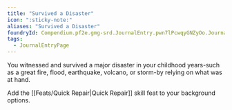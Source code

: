 ```yaml
---
title: "Survived a Disaster"
icon: ":sticky-note:"
aliases: "Survived a Disaster"
foundryId: Compendium.pf2e.gmg-srd.JournalEntry.pwn7lPcwqyGNZyOo.JournalEntryPage.nbvRkkgYLRlDvB05
tags:
  - JournalEntryPage
---
```

You witnessed and survived a major disaster in your childhood years-such as a great fire, flood, earthquake, volcano, or storm-by relying on what was at hand.

Add the [[Feats/Quick Repair|Quick Repair]] skill feat to your background options.